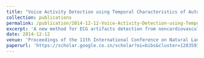 ```yaml
---
title: "Voice Activity Detection using Temporal Characteristics of Autocorrelation Lag and Maximum Spectral Amplitude in Sub-bands"
collection: publications
permalink: /publication/2014-12-12-Voice-Activity-Detection-using-Temporal-Characteristics-of-Autocorrelation-Lag-and-Maximum-Spectral-Amplitude-in-Sub-bands-number-7
excerpt: 'A new method for ECG artifacts detection from noncardiovascular physiological signals namely Electroencephalogram (EEG), Electrooculogram (EOG) and Electromyogram (EMG), without the need of any additional synchronous ECG channel, is being proposed. This ECG artifacts (R peaks) detection method uses Slope Sum Function and Teager Kaiser Energy operator with an adaptive threshold. The performance of algorithm has been evaluated on PhysioNet database of challenge 2014 and MIT BIH polysomnographic database. The algorithm has shown improved ECG artifacts detection results as compared to that of direct application of Teager Kaiser energy operator on noncardiovascular signals. The detection rates of ECG artifacts with the new method is 96.12 percent with FN rate of 3.88 percent and FP rate of 3.16 percent for PhysioNet database challenge 2014. For MIT BIH database the artifacts detection rate is 95.57 percent with FN rate of 4.44 percent and FP rate of 3.57 percent, which shows an excellent performance in ECG artifacts detection.'
date: 2014-12-12
venue: 'Proceedings of the 11th International Conference on Natural Language Processing'
paperurl: 'https://scholar.google.co.in/scholar?oi=bibs&cluster=12835935433083190969&btnI=1&hl=en'
---
```

